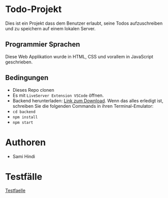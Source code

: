 # Todo-Projekt
Dies ist ein Projekt dass dem Benutzer erlaubt, seine Todos aufzuschreiben und zu speichern auf einem lokalen Server.

## Programmier Sprachen
Diese Web Applikation wurde in HTML, CSS und vorallem in JavaScript geschrieben.

## Bedingungen
* Dieses Repo clonen
* Es mit `LiveServer Extension VSCode` öffnen.
* Backend herunterladen: <a href="dummy">Link zum Download</a>.
Wenn das alles erledigt ist, schreiben Sie die folgenden Commands in ihren Terminal-Emulator:
* ```cd backend```
* ```npm install```
* ```npm start```

# Authoren
* Sami Hindi

# Testfälle
<a href="Testfaelle.md">Testfaelle</a>